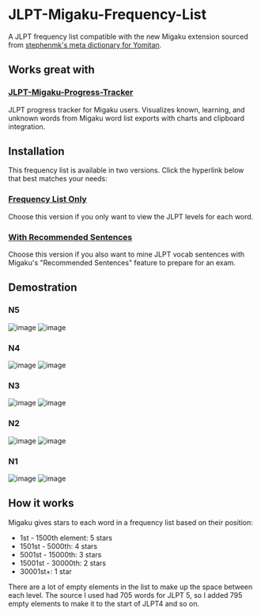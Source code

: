 # JLPT-Migaku-Frequency-List
A JLPT frequency list compatible with the new Migaku extension sourced from [stephenmk's meta dictionary for Yomitan](https://github.com/stephenmk/yomitan-jlpt-vocab).

## Works great with
### [JLPT-Migaku-Progress-Tracker](https://github.com/FerchusGames/JLPT-Migaku-Progress-Tracker) 
JLPT progress tracker for Migaku users. Visualizes known, learning, and unknown words from Migaku word list exports with charts and clipboard integration. 

## Installation
This frequency list is available in two versions. Click the hyperlink below that best matches your needs:

### [Frequency List Only](https://github.com/FerchusGames/JLPT-Migaku-Frequency-List/releases/tag/frequency-list-only)
Choose this version if you only want to view the JLPT levels for each word.

### [With Recommended Sentences](https://github.com/FerchusGames/JLPT-Migaku-Frequency-List/releases/tag/with-recommended-sentences)
Choose this version if you also want to mine JLPT vocab sentences with Migaku's "Recommended Sentences" feature to prepare for an exam.

## Demostration
### N5
![image](https://github.com/user-attachments/assets/e04f8dfe-8a20-45df-8082-e7b6e97b39cc)
![image](https://github.com/user-attachments/assets/b7b191ce-6d5a-4552-8f4e-77f7d38c1342)

### N4
![image](https://github.com/user-attachments/assets/63d90451-1c1d-4002-b9c9-991203ea1598)
![image](https://github.com/user-attachments/assets/faab08e6-385d-4765-9028-0d254a625bef)

### N3
![image](https://github.com/user-attachments/assets/3d0ab3b2-3436-4697-9af7-0385dea99e44)
![image](https://github.com/user-attachments/assets/38d7b014-c1f9-40cf-ae47-00b814ae9d6a)

### N2
![image](https://github.com/user-attachments/assets/c44af88c-cf26-4d42-8a1a-4a2065b631c5)
![image](https://github.com/user-attachments/assets/8a3f67f6-b53f-4b0f-993f-6a79502c94c8)

### N1
![image](https://github.com/user-attachments/assets/3cd94d77-1227-4fbb-977a-d29434b04073)
![image](https://github.com/user-attachments/assets/cd552a08-3c1b-4953-be1d-589c6758522c)

## How it works
Migaku gives stars to each word in a frequency list based on their position:

- 1st - 1500th element: 5 stars
- 1501st - 5000th: 4 stars 
- 5001st - 15000th: 3 stars
- 15001st - 30000th: 2 stars
- 30001st+: 1 star

There are a lot of empty elements in the list to make up the space between each level. The source I used had 705 words for JLPT 5, so I added 795 empty elements to make it to the start of JLPT4 and so on.
